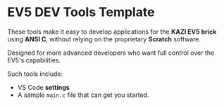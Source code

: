 # EV5 DEV Tools Template

These tools make it easy to develop applications for the **KAZI EV5 brick** using **ANSI C**, without relying on the proprietary **Scratch** software.

Designed for more advanced developers who want full control over the EV5's capabilities.

Such tools include:

- VS Code **settings**
- A sample `main.c` file that can get you started.
